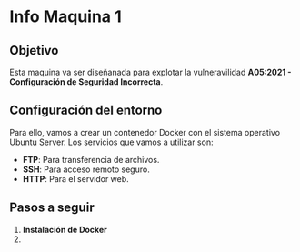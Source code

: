 # Info Maquina 1

## Objetivo
Esta maquina va ser diseñanada para explotar la vulneravilidad **A05:2021 - Configuración de Seguridad Incorrecta**.

## Configuración del entorno
Para ello, vamos a crear un contenedor Docker con el sistema operativo Ubuntu Server. Los servicios que vamos a utilizar son:

- **FTP**: Para transferencia de archivos.
- **SSH**: Para acceso remoto seguro.
- **HTTP**: Para el servidor web.

## Pasos a seguir

1. **Instalación de Docker**
2. 


